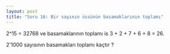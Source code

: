 ```yaml
---
layout: post
title: "Soru 16: Bir sayının üssünün basamaklarının toplamı"
---
```


2^15 = 32768 ve basamaklarının toplamı is 3 + 2 + 7 + 6 + 8 = 26.

2'1000 sayısının basamakları toplamı kaçtır ? 